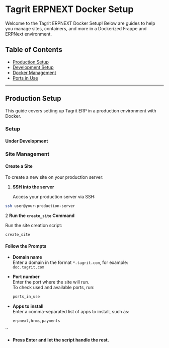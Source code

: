# Tagrit ERPNEXT Docker Setup

Welcome to the Tagrit ERPNEXT Docker Setup! Below are guides to help you manage sites, containers, and more in a Dockerized Frappe and ERPNext environment.

## Table of Contents

- [Production Setup](#production-setup)
- [Development Setup](#development-setup)
- [Docker Management](#docker-management)
- [Ports in Use](#ports-in-use)

---

## Production Setup

This guide covers setting up Tagrit ERP in a production environment with Docker.

### Setup

#### Under Development 

### Site Management

#### Create a Site

To create a new site on your production server:

1. **SSH into the server**

   Access your production server via SSH:

 ```bash
 ssh user@your-production-server
  ```

2 **Run the `create_site` Command**

Run the site creation script:

```bash
create_site
```
#### Follow the Prompts

- **Domain name**  
  Enter a domain in the format `*.tagrit.com`, for example:  
  `doc.tagrit.com`

- **Port number**  
  Enter the port where the site will run.  
  To check used and available ports, run:

  ```bash
  ports_in_use
  ```
- **Apps to install**  
  Enter a comma-separated list of apps to install, such as:

  ```text
  erpnext,hrms,payments
``
- **Press Enter and let the script handle the rest.**



